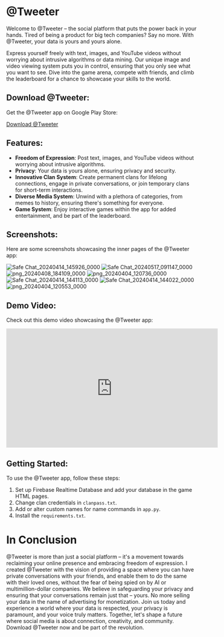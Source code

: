 # @Tweeter

Welcome to @Tweeter – the social platform that puts the power back in your hands. Tired of being a product for big tech companies? Say no more. With @Tweeter, your data is yours and yours alone.

Express yourself freely with text, images, and YouTube videos without worrying about intrusive algorithms or data mining. Our unique image and video viewing system puts you in control, ensuring that you only see what you want to see. Dive into the game arena, compete with friends, and climb the leaderboard for a chance to showcase your skills to the world.

## Download @Tweeter:

Get the @Tweeter app on Google Play Store:

[Download @Tweeter](https://play.google.com/store/apps/details?id=com.scriptiez.tweeter)

## Features:

- **Freedom of Expression**: Post text, images, and YouTube videos without worrying about intrusive algorithms.
- **Privacy**: Your data is yours alone, ensuring privacy and security.
- **Innovative Clan System**: Create permanent clans for lifelong connections, engage in private conversations, or join temporary clans for short-term interactions.
- **Diverse Media System**: Unwind with a plethora of categories, from memes to history, ensuring there's something for everyone.
- **Game System**: Enjoy interactive games within the app for added entertainment, and be part of the leaderboard.

## Screenshots:

Here are some screenshots showcasing the inner pages of the @Tweeter app:

![Safe Chat_20240414_145926_0000](https://github.com/SivaVimel/Tweeter-Social/assets/87802556/e2faf597-f6a9-4bff-a200-40a1dc1ca486)
![Safe Chat_20240517_091147_0000](https://github.com/SivaVimel/Tweeter-Social/assets/87802556/8496069a-3ea0-4f7b-96f2-17d616b6f91e)
![png_20240408_184109_0000](https://github.com/SivaVimel/Tweeter-Social/assets/87802556/0fb2f3d8-97f0-4830-b122-4e4faf9a410f)
![png_20240404_120736_0000](https://github.com/SivaVimel/Tweeter-Social/assets/87802556/e8b40f5c-a994-403c-ae43-f55ce54abb50)
![Safe Chat_20240414_144113_0000](https://github.com/SivaVimel/Tweeter-Social/assets/87802556/dc57af36-a37f-474e-9f48-0df5721b5332)
![Safe Chat_20240414_144022_0000](https://github.com/SivaVimel/Tweeter-Social/assets/87802556/5210a19e-4b90-46ec-8f99-03916b1f5098)
![png_20240404_120553_0000](https://github.com/SivaVimel/Tweeter-Social/assets/87802556/de3aa1bb-315a-4070-99e2-863de0d7fe44)

## Demo Video:

Check out this demo video showcasing the @Tweeter app:

<iframe width="560" height="315" src="https://www.youtube.com/embed/jgpTGbBNWtw" frameborder="0" allowfullscreen></iframe>

## Getting Started:

To use the @Tweeter app, follow these steps:

1. Set up Firebase Realtime Database and add your database in the game HTML pages.
2. Change clan credentials in `clanpass.txt`.
3. Add or alter custom names for name commands in `app.py`.
4. Install the `requirements.txt`.

# In Conclusion
@Tweeter is more than just a social platform – it's a movement towards reclaiming your online presence and embracing freedom of expression. I created @Tweeter with the vision of providing a space where you can have private conversations with your friends, and enable them to do the same with their loved ones, without the fear of being spied on by AI or multimillion-dollar companies. We believe in safeguarding your privacy and ensuring that your conversations remain just that – yours. No more selling your data in the name of advertising for monetization. Join us today and experience a world where your data is respected, your privacy is paramount, and your voice truly matters. Together, let's shape a future where social media is about connection, creativity, and community. Download @Tweeter now and be part of the revolution.
